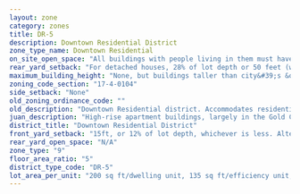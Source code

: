 ```yaml
---
layout: zone
category: zones
title: DR-5
description: Downtown Residential District
zone_type_name: Downtown Residential
on_site_open_space: "All buildings with people living in them must have at least 36 sq ft of on-site open space per dwelling unit. (See 17-4-0410-A)"
rear_yard_setback: "For detached houses, 28% of lot depth or 50 feet (whichever is less.) For principal buildings, 30% of lot depth or 50 feet (whichever is less), but this only applies to parts of buildings 18 feet or more above grade."
maximum_building_height: "None, but buildings taller than city&#39;s &quot;building height thresholds&quot; require Planned Development review."
zoning_code_section: "17-4-0104"
side_setback: "None"
old_zoning_ordinance_code: ""
old_description: "Downtown Residential district. Accommodates residential development and small-scale commercial uses on lower floors, with residential units above."
juan_description: "High-rise apartment buildings, largely in the Gold Coast. Ground-floor stores are okay, offices aren&#39;t."
district_title: "Downtown Residential District"
front_yard_setback: "15ft, or 12% of lot depth, whichever is less. Alternatively, setback can be the average front yard depth of nearest 2 lots."
rear_yard_open_space: "N/A"
zone_type: "9"
floor_area_ratio: "5"
district_type_code: "DR-5"
lot_area_per_unit: "200 sq ft/dwelling unit, 135 sq ft/efficiency unit, 100 sq ft/SRO unit"
---
```

